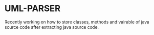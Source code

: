 # UML-PARSER
Recently working on how to store classes, methods and vairable of java source code after extracting java source code.
